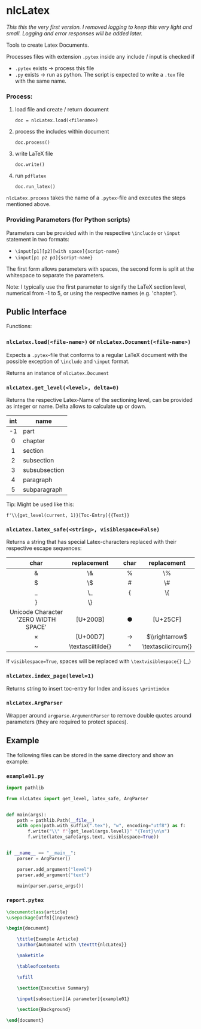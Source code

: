 # nlcLatex

*This this the very first version. I removed logging to keep this very light and small. 
Logging and error responses will be added later.*

Tools to create Latex Documents.

Processes files with extension `.pytex` 
inside any include / input is checked if 

- `.pytex` exists -> process this file
- `.py` exists -> run as python. The script is expected to write a 
  `.tex` file with the same name.


### Process:

1. load file and create / return document

    `doc = nlcLatex.load(<filename>)`

2. process the includes within document
    
    `doc.process()`
    
3. write LaTeX file

    `doc.write()`
    
4. run `pdflatex`

    `doc.run_latex()`
    
`nlcLatex.process` takes the name of a `.pytex`-file and executes the steps mentioned above.

### Providing Parameters (for Python scripts)

Parameters can be provided with in the respective `\inclucde` or `\input` statement in two formats:

- `\input[p1][p2][with space]{script-name}`
- `\input[p1 p2 p3]{script-name}`

The first form allows parameters with spaces, the second form is split at the whitespace to
separate the parameters.

Note: I typically use the first parameter to signify the LaTeX section level, numerical from -1 to 5, or using the 
respective names (e.g. 'chapter').

## Public Interface

Functions:

### `nlcLatex.load(<file-name>)` or `nlcLatex.Document(<file-name>)`

Expects a `.pytex`-file that conforms to a regular LaTeX document with the possible 
exception of `\include` and `\input` format.

Returns an instance of `nlcLatex.Document`

### `nlcLatex.get_level(<level>, delta=0)` 

Returns the respective Latex-Name of the sectioning level, can be provided as integer or 
name. Delta allows to calculate up or down.

|int|name|
|:---:|----|
|-1 | part |
| 0 | chapter |
| 1 | section |
| 2 | subsection |
| 3 | subsubsection |
| 4 | paragraph |
| 5 | subparagraph |

Tip: Might be used like this:

`f'\\{get_level(current, 1)}[Toc-Entry]{{Text}}`

### `nlcLatex.latex_safe(<string>, visiblespace=False)`

Returns a string that has special Latex-characters replaced with their respective escape sequences:

|char|replacement| |char|replacement|
|:---:|:---:|:---:|:---:|:---:|
| & | \\&  | | %  | \\% |
| $ | \\$  | | #  | \\# |
| _ | \\_ | | {  | \\{  |
| } | \\} | | | |
| Unicode Character 'ZERO WIDTH SPACE'| [U+200B] | | &#9679; | [U+25CF] |
| &#215; | [U+00D7] | | &#8594; | $\\rightarrow$ |
| ~ | \\textasciitilde{} | | ^ | \\textasciicircum{} |

If `visiblespace=True`, spaces will be replaced with `\textvisiblespace{}` (&#9251;)

### `nlcLatex.index_page(level=1)`

Returns string to insert toc-entry for Index and issues `\printindex`

### `nlcLatex.ArgParser`

Wrapper around `argparse.ArgumentParser` to remove double quotes around parameters (they are required to protect spaces).

## Example

The following files can be stored in the same directory and show an example:

### `example01.py` 

```python
import pathlib

from nlcLatex import get_level, latex_safe, ArgParser


def main(args):
    path = pathlib.Path(__file__)
    with open(path.with_suffix(".tex"), "w", encoding="utf8") as f:
        f.write("\\" f"{get_level(args.level)}" "{Test}\n\n")
        f.write(latex_safe(args.text, visiblespace=True))


if __name__ == "__main__":
    parser = ArgParser()

    parser.add_argument("level")
    parser.add_argument("text")

    main(parser.parse_args())
```

### `report.pytex`

```latex
\documentclass{article}
\usepackage[utf8]{inputenc}

\begin{document}

    \title{Example Article}
    \author{Automated with \texttt{nlcLatex}}

    \maketitle

    \tableofcontents

    \vfill

    \section{Executive Summary}

    \input[subsection][A parameter]{example01}

    \section{Background}

\end{document}
```